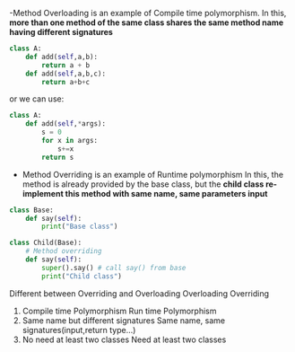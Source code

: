 -Method Overloading is an example of Compile time polymorphism. 
In this, **more than one method of the same class shares the same method name having different signatures**
```python
class A:
    def add(self,a,b):
        return a + b
    def add(self,a,b,c):
        return a+b+c

```
or we can use:
```python
class A:
    def add(self,*args):
        s = 0
        for x in args:
            s+=x
        return s
```
- Method Overriding is an example of Runtime polymorphism
In this, the method is already provided by the base class, but the **child class re-implement this method with same name, same parameters input** 

```python
class Base:
    def say(self):
        print("Base class")

class Child(Base):
    # Method overriding
    def say(self):
        super().say() # call say() from base
        print("Child class")
```
Different between Overriding and Overloading
             Overloading                                                      Overriding

1. Compile time Polymorphism                                            Run time Polymorphism
2. Same name but different signatures                                   Same name, same signatures(input,return type...)
3. No need at least two classes                                         Need at least two classes

